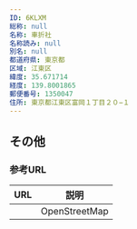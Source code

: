 ```yaml
---
ID: 6KLXM
総称: null
名称: 車折社
名称読み: null
別名: null
都道府県: 東京都
区域: 江東区
緯度: 35.671714
経度: 139.8001865
郵便番号: 1350047
住所: 東京都江東区富岡１丁目２０−１
---
```


## その他

### 参考URL

| URL | 説明          |
| --- | ------------- |
|     | OpenStreetMap |
